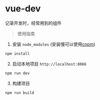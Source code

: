# vue-dev
记录开发时，经常用到的组件

> 使用指南

1. 安装 `node_modules` (安装慢可以使用[cnpm](http://npm.taobao.org/))

```bash
npm install
```

2. 启动本地项目 `http://localhost:8066`

```bash
npm run dev
```

3. 构建项目

```bash
npm run build
```
